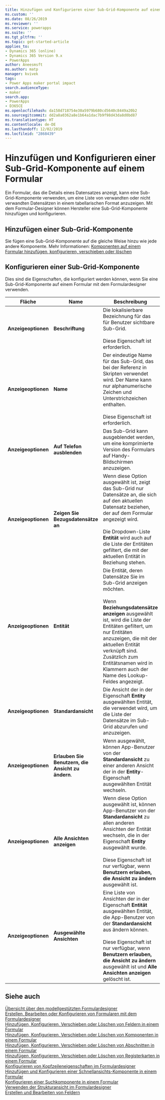 ```yaml
---
title: Hinzufügen und Konfigurieren einer Sub-Grid-Komponente auf einem Formular | MicrosoftDocs
ms.custom: ''
ms.date: 08/26/2019
ms.reviewer: ''
ms.service: powerapps
ms.suite: ''
ms.tgt_pltfrm: ''
ms.topic: get-started-article
applies_to:
- Dynamics 365 (online)
- Dynamics 365 Version 9.x
- PowerApps
author: Aneesmsft
ms.author: matp
manager: kvivek
tags:
- Power Apps maker portal impact
search.audienceType:
- maker
search.app:
- PowerApps
- D365CE
ms.openlocfilehash: da158d718754e30a5979b680cd5640c8449a20b2
ms.sourcegitcommit: dd2a8a0362a8e1b64a1dac7b9f98d43da8d0bd87
ms.translationtype: HT
ms.contentlocale: de-DE
ms.lasthandoff: 12/02/2019
ms.locfileid: "2868439"
---
```

<!-- note from editor: I recommend removing the hyphen from "sub-grid" based on the style guide entry for sub: https://styleguides.azurewebsites.net/Styleguide/Read?id=2700&topicid=28872. I didn't change it here because I don't know how wide an impact that might have. -->


# <a name="add-and-configure-a-sub-grid-component-on-a-form"></a>Hinzufügen und Konfigurieren einer Sub-Grid-Komponente auf einem Formular  
Ein Formular, das die Details eines Datensatzes anzeigt, kann eine Sub-Grid-Komponente verwenden, um eine Liste von verwandten oder nicht verwandten Datensätzen in einem tabellarischen Format anzuzeigen. Mit dem Formular-Designer können Hersteller eine Sub-Grid-Komponente hinzufügen und konfigurieren.

## <a name="add-a-sub-grid-component"></a>Hinzufügen einer Sub-Grid-Komponente
Sie fügen eine Sub-Grid-Komponente auf die gleiche Weise hinzu wie jede andere Komponente. Mehr Informationen: [Komponenten auf einem Formular hinzufügen, konfigurieren, verschieben oder löschen](add-move-configure-or-delete-components-on-form.md)

## <a name="configure-a-sub-grid-component"></a>Konfigurieren einer Sub-Grid-Komponente
Dies sind die Eigenschaften, die konfiguriert werden können, wenn Sie eine Sub-Grid-Komponente auf einem Formular mit dem Formulardesigner verwenden.


|Fläche   |Name  |Beschreibung  |
|---------|---------|---------|
| **Anzeigeoptionen** | **Beschriftung** | Die lokalisierbare Bezeichnung für das für Benutzer sichtbare Sub-Grid. <br /><br />Diese Eigenschaft ist erforderlich.|
| **Anzeigeoptionen** |  **Name** |  Der eindeutige Name für das Sub-Grid, das bei der Referenz in Skripten verwendet wird. Der Name kann nur alphanumerische Zeichen und Unterstrichzeichen enthalten. <br /><br />Diese Eigenschaft ist erforderlich. |
| **Anzeigeoptionen** | **Auf Telefon ausblenden** |  Das Sub-Grid kann ausgeblendet werden, um eine komprimierte Version des Formulars auf Handy-Bildschirmen anzuzeigen. |
| **Anzeigeoptionen** | **Zeigen Sie Bezugsdatensätze an** |  Wenn diese Option ausgewählt ist, zeigt das Sub-Grid nur Datensätze an, die sich auf den aktuellen Datensatz beziehen, der auf dem Formular angezeigt wird. <br /><br />Die Dropdown-Liste **Entität** wird auch auf die Liste der Entitäten gefiltert, die mit der aktuellen Entität in Beziehung stehen. |
| **Anzeigeoptionen** | **Entität** |  Die Entität, deren Datensätze Sie im Sub-Grid anzeigen möchten. <br /><br />Wenn **Beziehungsdatensätze anzeigen** ausgewählt ist, wird die Liste der Entitäten gefiltert, um nur Entitäten anzuzeigen, die mit der aktuellen Entität verknüpft sind. Zusätzlich zum Entitätsnamen wird in Klammern auch der Name des Lookup-Feldes angezeigt. |
| **Anzeigeoptionen** | **Standardansicht** |  Die Ansicht der in der Eigenschaft **Entity** ausgewählten Entität, die verwendet wird, um die Liste der Datensätze im Sub-Grid abzurufen und anzuzeigen. |
| **Anzeigeoptionen** | **Erlauben Sie Benutzern, die Ansicht zu ändern**. |  Wenn ausgewählt, können App-Benutzer von der **Standardansicht** zu einer anderen Ansicht der in der **Entity**-Eigenschaft ausgewählten Entität wechseln. |
| **Anzeigeoptionen** | **Alle Ansichten anzeigen** |  Wenn diese Option ausgewählt ist, können App-Benutzer von der **Standardansicht** zu allen anderen Ansichten der Entität wechseln, die in der Eigenschaft **Entity** ausgewählt wurde. <br /><br />Diese Eigenschaft ist nur verfügbar, wenn **Benutzern erlauben, die Ansicht zu ändern** ausgewählt ist. |
| **Anzeigeoptionen** | **Ausgewählte Ansichten** |  Eine Liste von Ansichten der in der Eigenschaft **Entität** ausgewählten Entität, die App-Benutzer von der **Standardansicht** aus ändern können. <br /><br />Diese Eigenschaft ist nur verfügbar, wenn **Benutzern erlauben, die Ansicht zu ändern** ausgewählt ist und **Alle Ansichten anzeigen** gelöscht ist. |

## <a name="see-also"></a>Siehe auch
[Übersicht über den modellgestützten Formulardesigner](form-designer-overview.md)  
[Erstellen, Bearbeiten oder Konfigurieren von Formularen mit dem Formulardesigner](create-and-edit-forms.md)  
[Hinzufügen, Konfigurieren, Verschieben oder Löschen von Feldern in einem Formular](add-move-or-delete-fields-on-form.md)  
[Hinzufügen, Konfigurieren, Verschieben oder Löschen von Komponenten in einem Formular](add-move-configure-or-delete-components-on-form.md)  
[Hinzufügen, Konfigurieren, Verschieben oder Löschen von Abschnitten in einem Formular](add-move-or-delete-sections-on-form.md)  
[Hinzufügen, Konfigurieren, Verschieben oder Löschen von Registerkarten in einem Formular](add-move-or-delete-tabs-on-form.md)  
[Konfigurieren von Kopfzeileneigenschaften im Formulardesigner](form-designer-header-properties.md)  
[Hinzufügen und Konfigurieren einer Schnellansichts-Komponente in einem Formular](form-designer-add-configure-quickview.md)  
[Konfigurieren einer Suchkomponente in einem Formular](form-designer-add-configure-lookup.md)  
[Verwenden der Strukturansicht im Formulardesigner](using-tree-view-on-form.md)  
[Erstellen und Bearbeiten von Feldern](../common-data-service/create-edit-field-portal.md)  
